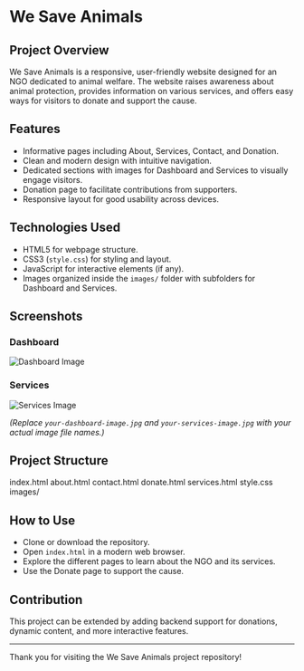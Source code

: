 # We Save Animals

## Project Overview
We Save Animals is a responsive, user-friendly website designed for an NGO dedicated to animal welfare. The website raises awareness about animal protection, provides information on various services, and offers easy ways for visitors to donate and support the cause.

## Features
- Informative pages including About, Services, Contact, and Donation.
- Clean and modern design with intuitive navigation.
- Dedicated sections with images for Dashboard and Services to visually engage visitors.
- Donation page to facilitate contributions from supporters.
- Responsive layout for good usability across devices.

## Technologies Used
- HTML5 for webpage structure.
- CSS3 (`style.css`) for styling and layout.
- JavaScript for interactive elements (if any).
- Images organized inside the `images/` folder with subfolders for Dashboard and Services.

## Screenshots

### Dashboard
![Dashboard Image](images/Dashboard/your-dashboard-image.jpg)

### Services
![Services Image](images/Services/your-services-image.jpg)

*(Replace `your-dashboard-image.jpg` and `your-services-image.jpg` with your actual image file names.)*

## Project Structure
index.html
about.html
contact.html
donate.html
services.html
style.css
images/



## How to Use
- Clone or download the repository.
- Open `index.html` in a modern web browser.
- Explore the different pages to learn about the NGO and its services.
- Use the Donate page to support the cause.

## Contribution
This project can be extended by adding backend support for donations, dynamic content, and more interactive features.

---

Thank you for visiting the We Save Animals project repository!